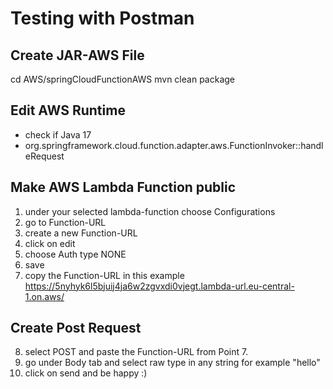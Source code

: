 # Testing with Postman
## Create JAR-AWS File
cd AWS/springCloudFunctionAWS
mvn clean package
## Edit AWS Runtime
- check if Java 17
- org.springframework.cloud.function.adapter.aws.FunctionInvoker::handleRequest
## Make AWS Lambda Function public
1. under your selected lambda-function choose Configurations
2. go to Function-URL
3. create a new Function-URL
4. click on edit 
5. choose Auth type NONE
6. save
7. copy the Function-URL in this example<br>
   https://5nyhyk6l5bjuij4ja6w2zgvxdi0vjegt.lambda-url.eu-central-1.on.aws/

## Create Post Request
8. select POST and paste the Function-URL from Point 7. 
9. go under Body tab and select raw type in any string for example "hello"
10. click on send and be happy :)